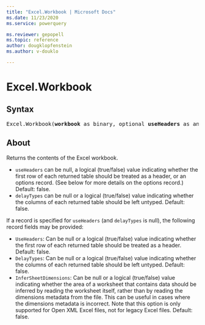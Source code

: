 ```yaml
---
title: "Excel.Workbook | Microsoft Docs"
ms.date: 11/23/2020
ms.service: powerquery

ms.reviewer: gepopell
ms.topic: reference
author: dougklopfenstein
ms.author: v-douklo

---
```

# Excel.Workbook
  
## Syntax

<pre>
Excel.Workbook(<b>workbook</b> as binary, optional <b>useHeaders</b> as any, optional <b>delayTypes</b> as nullable logical) as table
</pre>

## About  
Returns the contents of the Excel workbook.  

* `useHeaders` can be null, a logical (true/false) value indicating whether the first row of each returned table should be treated as a header, or an options record. (See below for more details on the options record.) Default: false.
* `delayTypes` can be null or a logical (true/false) value indicating whether the columns of each returned table should be left untyped. Default: false.

If a record is specified for `useHeaders` (and `delayTypes` is null), the following record fields may be provided: 

* `UseHeaders`: Can be null or a logical (true/false) value indicating whether the first row of each returned table should be treated as a header. Default: false.
* `DelayTypes`: Can be null or a logical (true/false) value indicating whether the columns of each returned table should be left untyped. Default: false.
* `InferSheetDimensions`: Can be null or a logical (true/false) value indicating whether the area of a worksheet that contains data should be inferred by reading the worksheet itself, rather than by reading the dimensions metadata from the file. This can be useful in cases where the dimensions metadata is incorrect. Note that this option is only supported for Open XML Excel files, not for legacy Excel files. Default: false.